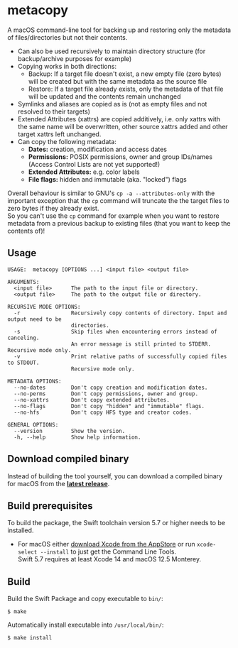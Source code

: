 # metacopy
A macOS command-line tool for backing up and restoring only the metadata of files/directories but not their contents.

* Can also be used recursively to maintain directory structure (for backup/archive purposes for example)
* Copying works in both directions:
  * Backup: If a target file doesn't exist, a new empty file (zero bytes) will be created but with the same metadata as the source file
  * Restore: If a target file already exists, only the metadata of that file will be updated and the contents remain unchanged
* Symlinks and aliases are copied as is (not as empty files and not resolved to their targets)
* Extended Attributes (xattrs) are copied additively, i.e. only xattrs with the same name will be overwritten, other source xattrs added and other target xattrs left unchanged.
* Can copy the following metadata:
  * **Dates:** creation, modification and access dates
  * **Permissions:** POSIX permissions, owner and group IDs/names (Access Control Lists are not yet supported!)
  * **Extended Attributes:** e.g. color labels
  * **File flags:** hidden and immutable (aka. "locked") flags

Overall behaviour is similar to GNU's `cp -a --attributes-only` with the important exception that the `cp` command will truncate the the target files to zero bytes if they already exist.  
So you can't use the `cp` command for example when you want to restore metadata from a previous backup to existing files (that you want to keep the contents of)!

## Usage

```
USAGE:  metacopy [OPTIONS ...] <input file> <output file>

ARGUMENTS:
  <input file>      The path to the input file or directory.
  <output file>     The path to the output file or directory.

RECURSIVE MODE OPTIONS:
  -r                Recursively copy contents of directory. Input and output need to be
                    directories.
  -s                Skip files when encountering errors instead of canceling.
                    An error message is still printed to STDERR. Recursive mode only.
  -v                Print relative paths of successfully copied files to STDOUT.
                    Recursive mode only.

METADATA OPTIONS:
  --no-dates        Don't copy creation and modification dates.
  --no-perms        Don't copy permissions, owner and group.
  --no-xattrs       Don't copy extended attributes.
  --no-flags        Don't copy "hidden" and "immutable" flags.
  --no-hfs          Don't copy HFS type and creator codes.

GENERAL OPTIONS:
  --version         Show the version.
  -h, --help        Show help information.
```

## Download compiled binary

Instead of building the tool yourself, you can download a compiled binary for macOS from the [**latest&nbsp;release**](https://github.com/YourMJK/metacopy/releases/latest).

## Build prerequisites

To build the package, the Swift toolchain version 5.7 or higher needs to be installed.
- For macOS either [download Xcode from the AppStore](https://apps.apple.com/us/app/xcode/id497799835) or run `xcode-select --install` to just get the Command Line Tools.  
Swift 5.7 requires at least Xcode 14 and macOS 12.5 Monterey.

## Build

Build the Swift Package and copy executable to `bin/`:
```
$ make
```
Automatically install executable into `/usr/local/bin/`:
```
$ make install
```
